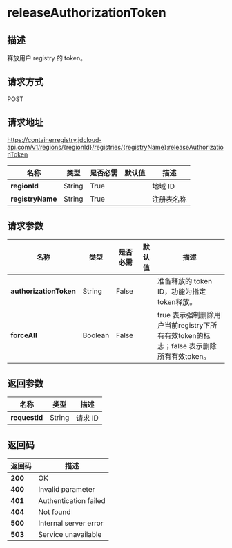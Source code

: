 # releaseAuthorizationToken


## 描述
释放用户 registry 的 token。


## 请求方式
POST

## 请求地址
https://containerregistry.jdcloud-api.com/v1/regions/{regionId}/registries/{registryName}:releaseAuthorizationToken

|名称|类型|是否必需|默认值|描述|
|---|---|---|---|---|
|**regionId**|String|True| |地域 ID|
|**registryName**|String|True| |注册表名称|

## 请求参数
|名称|类型|是否必需|默认值|描述|
|---|---|---|---|---|
|**authorizationToken**|String|False| |准备释放的 token ID，功能为指定token释放。|
|**forceAll**|Boolean|False| |true 表示强制删除用户当前registry下所有有效token的标志；false 表示删除所有有效token。|


## 返回参数
|名称|类型|描述|
|---|---|---|
|**requestId**|String|请求 ID|


## 返回码
|返回码|描述|
|---|---|
|**200**|OK|
|**400**|Invalid parameter|
|**401**|Authentication failed|
|**404**|Not found|
|**500**|Internal server error|
|**503**|Service unavailable|
